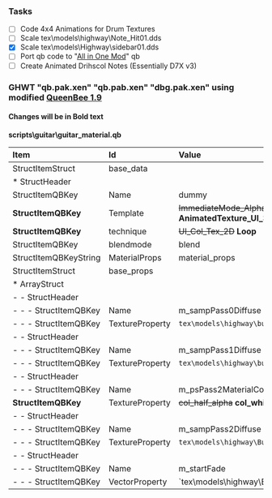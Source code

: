 ### Tasks
- [ ] Code 4x4 Animations for Drum Textures
- [ ] Scale tex\models\highway\Note_Hit01.dds
- [x] Scale tex\models\Highway\sidebar01.dds
- [ ] Port qb code to "[All in One Mod](http://www.fretsonfire.net/forums/viewtopic.php?f=28&t=58997)" qb
- [ ] Create Animated Drihscol Notes (Essentially D7X v3)

### GHWT "qb.pak.xen" "qb.pab.xen" "dbg.pak.xen" using modified [QueenBee 1.9](https://cdn.discordapp.com/attachments/233523599464464396/246402850136129547/ModifiedQueenBee1.9.zip)
#### Changes will be in Bold text

**scripts\guitar\guitar_material.qb**

Item                      | Id                  | Value         
:------------------------ | :------------------ | :------------ 
StructItemStruct          | base_data           |
* StructHeader            |                     |
    StructItemQBKey       | Name                | dummy
    **StructItemQBKey**   | Template            | ~~ImmediateMode_AlphaFade_UI_3Pass~~ **AnimatedTexture_UI_3Pass**
    **StructItemQBKey**   | technique           | ~~UI_Col_Tex_2D~~ **Loop**
    StructItemQBKey       | blendmode           | blend
    StructItemQBKeyString | MaterialProps       | material_props
StructItemStruct          | base_props          |
* ArrayStruct             |                     |
- - StructHeader          |                     |
- - - StructItemQBKey     | Name                | m_sampPass0Diffuse
- - - StructItemQBKey     | TextureProperty     | `tex\models\highway\button_grey_Base01.dds`
- - StructHeader          |                     |
- - - StructItemQBKey     | Name                | m_sampPass1Diffuse
- - - StructItemQBKey     | TextureProperty     | `tex\models\highway\button_grey_Collar01.dds`
- - StructHeader          |                     |
- - - StructItemQBKey     | Name                | m_psPass2MaterialColor
      **StructItemQBKey** | TextureProperty     | ~~col_half_alpha~~ **col_white**
- - StructHeader          |                     |
- - - StructItemQBKey     | Name                | m_sampPass2Diffuse
- - - StructItemQBKey     | TextureProperty     | `tex\models\highway\Button_Grey_Highlight_01.dds`
- - StructHeader          |                     |
- - - StructItemQBKey     | Name                | m_startFade
- - - StructItemQBKey     | VectorProperty      | `tex\models\highway\Button_Grey_Highlight_01.dds
